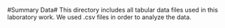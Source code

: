 #Summary Data#
This directory includes all tabular data files used in this laboratory work. We used .csv files in order to analyze the data.
